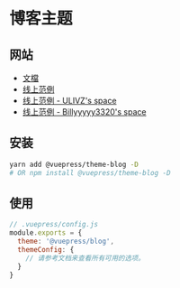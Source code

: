 # 博客主题

## 网站

- [文檔](https://vuepress-theme-blog.ulivz.com)
- [线上范例](https://example.vuepress-theme-blog.ulivz.com/)
- [线上范例 - ULIVZ's space](https://ulivz.com/)
- [线上范例 - Billyyyyy3320's space](https://billyyyyy3320.com/)

## 安装

```bash
yarn add @vuepress/theme-blog -D
# OR npm install @vuepress/theme-blog -D
```
## 使用

```js
// .vuepress/config.js
module.exports = {
  theme: '@vuepress/blog',
  themeConfig: {
    // 请参考文档来查看所有可用的选项。
  }
}
```
